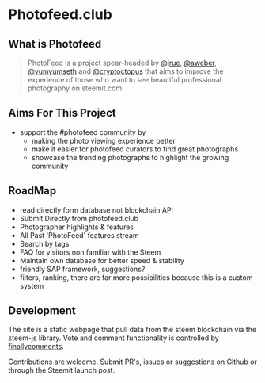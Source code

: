 # Photofeed.club

## What is Photofeed
> PhotoFeed is a project spear-headed by [@jrue](https://steemit.com/@jrue), [@aweber](https://steemit.com/@aweber), [@yumyumseth](https://steemit.com/@yumyumseth) and [@cryptoctopus](https://steemit.com/@cryptoctopus) that aims to improve the experience of those who want to see beautiful professional photography on steemit.com.

## Aims For This Project
- support the #photofeed community by
  - making the photo viewing experience better
  - make it easier for photofeed curators to find great photographs
  - showcase the trending photographs to highlight the growing community

## RoadMap
- read directly form database not blockchain API
- Submit Directly from photofeed.club
- Photographer highlights & features
- All Past 'PhotoFeed' features stream
- Search by tags
- FAQ for visitors non familiar with the Steem
- Maintain own database for better speed & stability
- friendly SAP framework, suggestions?
- filters, ranking, there are far more possibilities because this is a custom system

## Development
The site is a static webpage that pull data from the steem blockchain via the steem-js library. Vote and comment functionality is controlled by [finallycomments](https://finallycomments.com).

Contributions are welcome. Submit PR's, issues or suggestions on Github or through the Steemit launch post.
